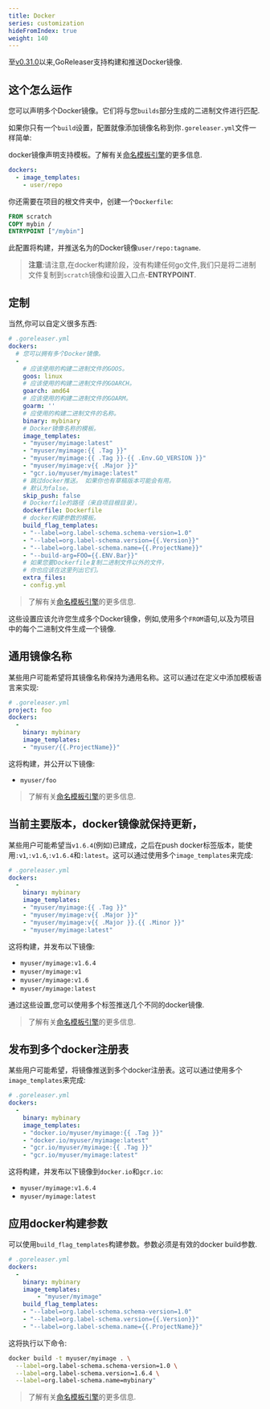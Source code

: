 ```yaml
---
title: Docker
series: customization
hideFromIndex: true
weight: 140
---
```

至[v0.31.0](https://github.com/goreleaser/goreleaser/releases/tag/v0.31.0)以来,GoReleaser支持构建和推送Docker镜像.

## 这个怎么运作

您可以声明多个Docker镜像。它们将与您`builds`部分生成的二进制文件进行匹配.

如果你只有一个`build`设置，配置就像添加镜像名称到你`.goreleaser.yml`文件一样简单:

docker镜像声明支持模板。了解有关[命名模板引擎](/templates)的更多信息.

```yaml
dockers:
  - image_templates:
    - user/repo
```

你还需要在项目的根文件夹中，创建一个`Dockerfile`:

```dockerfile
FROM scratch
COPY mybin /
ENTRYPOINT ["/mybin"]
```

此配置将构建，并推送名为的Docker镜像`user/repo:tagname`.

> **注意**:请注意,在docker构建阶段，没有构建任何go文件,我们只是将二进制文件复制到`scratch`镜像和设置入口点-**ENTRYPOINT**.

## 定制

当然,你可以自定义很多东西:

```yaml
# .goreleaser.yml
dockers:
  # 您可以拥有多个Docker镜像。
  -
    # 应该使用的构建二进制文件的GOOS。
    goos: linux
    # 应该使用的构建二进制文件的GOARCH。
    goarch: amd64
    # 应该使用的构建二进制文件的GOARM。
    goarm: ''
    # 应使用的构建二进制文件的名称。
    binary: mybinary
    # Docker镜像名称的模板。
    image_templates:
    - "myuser/myimage:latest"
    - "myuser/myimage:{{ .Tag }}"
    - "myuser/myimage:{{ .Tag }}-{{ .Env.GO_VERSION }}"
    - "myuser/myimage:v{{ .Major }}"
    - "gcr.io/myuser/myimage:latest"
    # 跳过docker推送。 如果你也有草稿版本可能会有用。
    # 默认为false。
    skip_push: false
    # Dockerfile的路径（来自项目根目录）。
    dockerfile: Dockerfile 
    # docker构建参数的模板。
    build_flag_templates:
    - "--label=org.label-schema.schema-version=1.0"
    - "--label=org.label-schema.version={{.Version}}"
    - "--label=org.label-schema.name={{.ProjectName}}"
    - "--build-arg=FOO={{.ENV.Bar}}"
    # 如果您要Dockerfile复制二进制文件以外的文件，
    # 你也应该在这里列出它们。
    extra_files:
    - config.yml
```

> 了解有关[命名模板引擎](/templates)的更多信息.

这些设置应该允许您生成多个Docker镜像，例如,使用多个`FROM`语句,以及为项目中的每个二进制文件生成一个镜像.

## 通用镜像名称

某些用户可能希望将其镜像名称保持为通用名称。这可以通过在定义中添加模板语言来实现:

```yaml
# .goreleaser.yml
project: foo
dockers:
  -
    binary: mybinary
    image_templates:
    - "myuser/{{.ProjectName}}"
```

这将构建，并公开以下镜像:

-   `myuser/foo`

> 了解有关[命名模板引擎](/templates)的更多信息.

## 当前主要版本，docker镜像就保持更新，

某些用户可能希望当`v1.6.4`(例如)已建成，之后在push docker标签版本，能使用`:v1`,`:v1.6`,`:v1.6.4`和`:latest`。这可以通过使用多个`image_templates`来完成:

```yaml
# .goreleaser.yml
dockers:
  -
    binary: mybinary
    image_templates:
    - "myuser/myimage:{{ .Tag }}"
    - "myuser/myimage:v{{ .Major }}"
    - "myuser/myimage:v{{ .Major }}.{{ .Minor }}"
    - "myuser/myimage:latest"
```

这将构建，并发布以下镜像:

-   `myuser/myimage:v1.6.4`
-   `myuser/myimage:v1`
-   `myuser/myimage:v1.6`
-   `myuser/myimage:latest`

通过这些设置,您可以使用多个标签推送几个不同的docker镜像.

> 了解有关[命名模板引擎](/templates)的更多信息.

## 发布到多个docker注册表

某些用户可能希望，将镜像推送到多个docker注册表。这可以通过使用多个`image_templates`来完成:

```yaml
# .goreleaser.yml
dockers:
  -
    binary: mybinary
    image_templates:
    - "docker.io/myuser/myimage:{{ .Tag }}"
    - "docker.io/myuser/myimage:latest"
    - "gcr.io/myuser/myimage:{{ .Tag }}"
    - "gcr.io/myuser/myimage:latest"
```

这将构建，并发布以下镜像到`docker.io`和`gcr.io`:

-   `myuser/myimage:v1.6.4`
-   `myuser/myimage:latest`

## 应用docker构建参数

可以使用`build_flag_templates`构建参数。参数必须是有效的docker build参数.

```yaml
# .goreleaser.yml
dockers:
  -
    binary: mybinary
    image_templates:
        - "myuser/myimage"
    build_flag_templates:
    - "--label=org.label-schema.schema-version=1.0"
    - "--label=org.label-schema.version={{.Version}}"
    - "--label=org.label-schema.name={{.ProjectName}}"
```

这将执行以下命令:

```bash
docker build -t myuser/myimage . \
  --label=org.label-schema.schema-version=1.0 \
  --label=org.label-schema.version=1.6.4 \
  --label=org.label-schema.name=mybinary"
```

> 了解有关[命名模板引擎](/templates)的更多信息.
